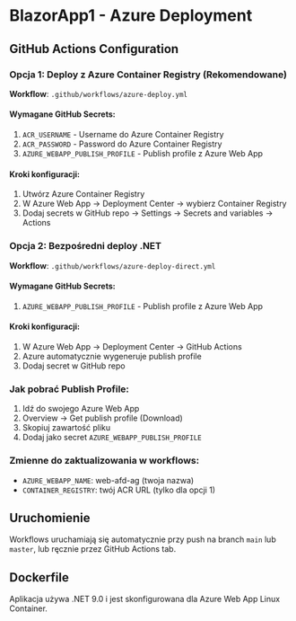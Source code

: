 ﻿# BlazorApp1 - Azure Deployment

## GitHub Actions Configuration

### Opcja 1: Deploy z Azure Container Registry (Rekomendowane)

**Workflow**: `.github/workflows/azure-deploy.yml`

#### Wymagane GitHub Secrets:
1. `ACR_USERNAME` - Username do Azure Container Registry
2. `ACR_PASSWORD` - Password do Azure Container Registry  
3. `AZURE_WEBAPP_PUBLISH_PROFILE` - Publish profile z Azure Web App

#### Kroki konfiguracji:
1. Utwórz Azure Container Registry
2. W Azure Web App → Deployment Center → wybierz Container Registry
3. Dodaj secrets w GitHub repo → Settings → Secrets and variables → Actions

### Opcja 2: Bezpośredni deploy .NET

**Workflow**: `.github/workflows/azure-deploy-direct.yml`

#### Wymagane GitHub Secrets:
1. `AZURE_WEBAPP_PUBLISH_PROFILE` - Publish profile z Azure Web App

#### Kroki konfiguracji:
1. W Azure Web App → Deployment Center → GitHub Actions
2. Azure automatycznie wygeneruje publish profile
3. Dodaj secret w GitHub repo

### Jak pobrać Publish Profile:
1. Idź do swojego Azure Web App
2. Overview → Get publish profile (Download)
3. Skopiuj zawartość pliku
4. Dodaj jako secret `AZURE_WEBAPP_PUBLISH_PROFILE`

### Zmienne do zaktualizowania w workflows:
- `AZURE_WEBAPP_NAME`: web-afd-ag (twoja nazwa)
- `CONTAINER_REGISTRY`: twój ACR URL (tylko dla opcji 1)

## Uruchomienie
Workflows uruchamiają się automatycznie przy push na branch `main` lub `master`, lub ręcznie przez GitHub Actions tab.

## Dockerfile
Aplikacja używa .NET 9.0 i jest skonfigurowana dla Azure Web App Linux Container.
